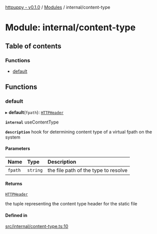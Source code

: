 [httpuppy - v0.1.0](../README.md) / [Modules](../modules.md) / internal/content-type

# Module: internal/content-type

## Table of contents

### Functions

- [default](internal_content_type.md#default)

## Functions

### default

▸ **default**(`fpath`): [`HTTPHeader`](types_http.md#httpheader)

**`internal`** useContentType

**`description`** hook for determining content type of a virtual fpath on the system

#### Parameters

| Name | Type | Description |
| :------ | :------ | :------ |
| `fpath` | `string` | the file path of the type to resolve |

#### Returns

[`HTTPHeader`](types_http.md#httpheader)

the tuple representing the content type header for the static file

#### Defined in

[src/internal/content-type.ts:10](https://github.com/abschill/httpuppy/blob/f8e9db0/src/internal/content-type.ts#L10)
